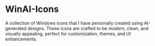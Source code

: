 # WinAI-Icons
A collection of Windows icons that I have personally created using AI-generated designs. These icons are crafted to be modern, clean, and visually appealing, perfect for customization, themes, and UI enhancements.
